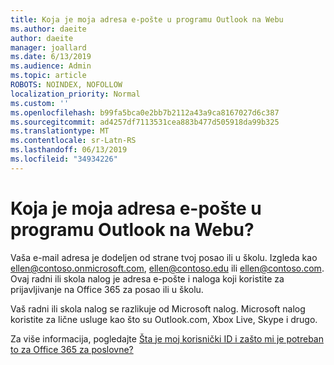 ```yaml
---
title: Koja je moja adresa e-pošte u programu Outlook na Webu
ms.author: daeite
author: daeite
manager: joallard
ms.date: 6/13/2019
ms.audience: Admin
ms.topic: article
ROBOTS: NOINDEX, NOFOLLOW
localization_priority: Normal
ms.custom: ''
ms.openlocfilehash: b99fa5bca0e2bb7b2112a43a9ca8167027d6c387
ms.sourcegitcommit: ad4257df7113531cea883b477d505918da99b325
ms.translationtype: MT
ms.contentlocale: sr-Latn-RS
ms.lasthandoff: 06/13/2019
ms.locfileid: "34934226"
---
```

# <a name="what-is-my-email-address-in-outlook-on-the-web"></a>Koja je moja adresa e-pošte u programu Outlook na Webu?

Vaša e-mail adresa je dodeljen od strane tvoj posao ili u školu. Izgleda kao ellen@contoso.onmicrosoft.com, ellen@contoso.edu ili ellen@contoso.com. Ovaj radni ili skola nalog je adresa e-pošte i naloga koji koristite za prijavljivanje na Office 365 za posao ili u školu.

Vaš radni ili skola nalog se razlikuje od Microsoft nalog. Microsoft nalog koristite za lične usluge kao što su Outlook.com, Xbox Live, Skype i drugo.

Za više informacija, pogledajte [Šta je moj korisnički ID i zašto mi je potreban to za Office 365 za poslovne?](https://support.office.com/article/37da662b-5da6-4b56-a091-2731b2ecc8b4)